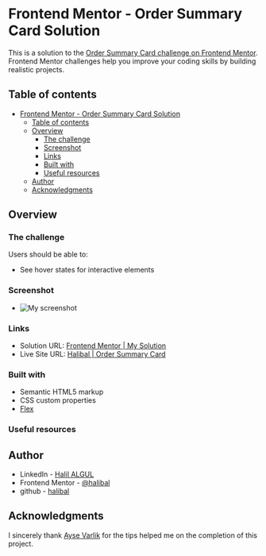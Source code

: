 # Frontend Mentor - Order Summary Card Solution

This is a solution to the [Order Summary Card challenge on Frontend Mentor](https://www.frontendmentor.io/challenges/intro-component-with-signup-form-5cf91bd49edda32581d28fd1). Frontend Mentor challenges help you improve your coding skills by building realistic projects.

## Table of contents

- [Frontend Mentor - Order Summary Card Solution](#frontend-mentor---order-summary-card-solution)
  - [Table of contents](#table-of-contents)
  - [Overview](#overview)
    - [The challenge](#the-challenge)
    - [Screenshot](#screenshot)
    - [Links](#links)
    - [Built with](#built-with)
    - [Useful resources](#useful-resources)
  - [Author](#author)
  - [Acknowledgments](#acknowledgments)

## Overview

### The challenge

Users should be able to:

- See hover states for interactive elements

### Screenshot

- ![My screenshot]()

### Links

- Solution URL: [Frontend Mentor | My Solution](https://www.frontendmentor.io/solutions/intro-component-with-signup-form-css-boostrap-js-B19rUo1Sq)
- Live Site URL: [Halibal | Order Summary Card](https://halibal.github.io/intro-component-with-signup-form/)

### Built with

- Semantic HTML5 markup
- CSS custom properties
- [Flex](https://getbootstrap.com/docs/5.0/utilities/flex/)

### Useful resources

## Author

- LinkedIn - [Halil ALGUL](https://www.linkedin.com/in/halilagul/)
- Frontend Mentor - [@halibal](https://www.frontendmentor.io/profile/halibal)
- github - [halibal](https://github.com/halibal)

## Acknowledgments

I sincerely thank [Ayse Varlik](https://www.frontendmentor.io/profile/aysevarlik) for the tips helped me on the completion of this project.

